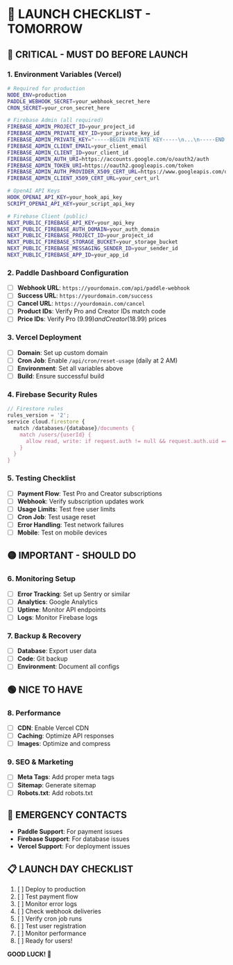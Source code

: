 # 🚀 LAUNCH CHECKLIST - TOMORROW

## **🔴 CRITICAL - MUST DO BEFORE LAUNCH**

### **1. Environment Variables (Vercel)**
```bash
# Required for production
NODE_ENV=production
PADDLE_WEBHOOK_SECRET=your_webhook_secret_here
CRON_SECRET=your_cron_secret_here

# Firebase Admin (all required)
FIREBASE_ADMIN_PROJECT_ID=your_project_id
FIREBASE_ADMIN_PRIVATE_KEY_ID=your_private_key_id
FIREBASE_ADMIN_PRIVATE_KEY="-----BEGIN PRIVATE KEY-----\n...\n-----END PRIVATE KEY-----\n"
FIREBASE_ADMIN_CLIENT_EMAIL=your_client_email
FIREBASE_ADMIN_CLIENT_ID=your_client_id
FIREBASE_ADMIN_AUTH_URI=https://accounts.google.com/o/oauth2/auth
FIREBASE_ADMIN_TOKEN_URI=https://oauth2.googleapis.com/token
FIREBASE_ADMIN_AUTH_PROVIDER_X509_CERT_URL=https://www.googleapis.com/oauth2/v1/certs
FIREBASE_ADMIN_CLIENT_X509_CERT_URL=your_cert_url

# OpenAI API Keys
HOOK_OPENAI_API_KEY=your_hook_api_key
SCRIPT_OPENAI_API_KEY=your_script_api_key

# Firebase Client (public)
NEXT_PUBLIC_FIREBASE_API_KEY=your_api_key
NEXT_PUBLIC_FIREBASE_AUTH_DOMAIN=your_auth_domain
NEXT_PUBLIC_FIREBASE_PROJECT_ID=your_project_id
NEXT_PUBLIC_FIREBASE_STORAGE_BUCKET=your_storage_bucket
NEXT_PUBLIC_FIREBASE_MESSAGING_SENDER_ID=your_sender_id
NEXT_PUBLIC_FIREBASE_APP_ID=your_app_id
```

### **2. Paddle Dashboard Configuration**
- [ ] **Webhook URL**: `https://yourdomain.com/api/paddle-webhook`
- [ ] **Success URL**: `https://yourdomain.com/success`
- [ ] **Cancel URL**: `https://yourdomain.com/cancel`
- [ ] **Product IDs**: Verify Pro and Creator IDs match code
- [ ] **Price IDs**: Verify Pro ($9.99) and Creator ($18.99) prices

### **3. Vercel Deployment**
- [ ] **Domain**: Set up custom domain
- [ ] **Cron Job**: Enable `/api/cron/reset-usage` (daily at 2 AM)
- [ ] **Environment**: Set all variables above
- [ ] **Build**: Ensure successful build

### **4. Firebase Security Rules**
```javascript
// Firestore rules
rules_version = '2';
service cloud.firestore {
  match /databases/{database}/documents {
    match /users/{userId} {
      allow read, write: if request.auth != null && request.auth.uid == userId;
    }
  }
}
```

### **5. Testing Checklist**
- [ ] **Payment Flow**: Test Pro and Creator subscriptions
- [ ] **Webhook**: Verify subscription updates work
- [ ] **Usage Limits**: Test free user limits
- [ ] **Cron Job**: Test usage reset
- [ ] **Error Handling**: Test network failures
- [ ] **Mobile**: Test on mobile devices

## **🟡 IMPORTANT - SHOULD DO**

### **6. Monitoring Setup**
- [ ] **Error Tracking**: Set up Sentry or similar
- [ ] **Analytics**: Google Analytics
- [ ] **Uptime**: Monitor API endpoints
- [ ] **Logs**: Monitor Firebase logs

### **7. Backup & Recovery**
- [ ] **Database**: Export user data
- [ ] **Code**: Git backup
- [ ] **Environment**: Document all configs

## **🟢 NICE TO HAVE**

### **8. Performance**
- [ ] **CDN**: Enable Vercel CDN
- [ ] **Caching**: Optimize API responses
- [ ] **Images**: Optimize and compress

### **9. SEO & Marketing**
- [ ] **Meta Tags**: Add proper meta tags
- [ ] **Sitemap**: Generate sitemap
- [ ] **Robots.txt**: Add robots.txt

## **🚨 EMERGENCY CONTACTS**
- **Paddle Support**: For payment issues
- **Firebase Support**: For database issues
- **Vercel Support**: For deployment issues

## **📋 LAUNCH DAY CHECKLIST**
1. [ ] Deploy to production
2. [ ] Test payment flow
3. [ ] Monitor error logs
4. [ ] Check webhook deliveries
5. [ ] Verify cron job runs
6. [ ] Test user registration
7. [ ] Monitor performance
8. [ ] Ready for users!

**GOOD LUCK! 🚀**
